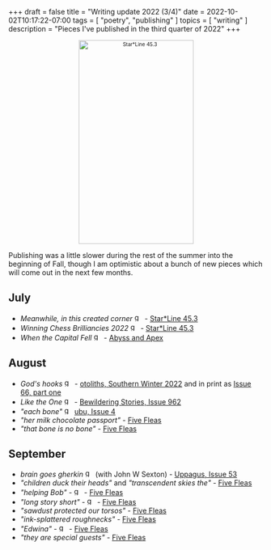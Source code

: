 +++
draft = false
title = "Writing update 2022 (3/4)"
date = 2022-10-02T10:17:22-07:00
tags = [
  "poetry",
  "publishing"
]
topics = [
  "writing"
]
description = "Pieces I've published in the third quarter of 2022"
+++


<div align="center" style="font-size:x-small"><img src="https://milkfish08.s3.amazonaws.com/photo/blog/sl45.3.png" alt="Star*Line 45.3" title="Star*Line 45.3" width=227 height=403 /></div>

Publishing was a little slower during the rest of the summer into the beginning of Fall, though I am optimistic about a bunch of new pieces which will come out in the next few months.

## July

* *Meanwhile, in this created corner* <img src="https://milkfish08.s3.amazonaws.com/photo/blog/award_star_gold_1.png" width=16 height=16 title="gold star" /> - [Star*Line 45.3](https://sfpoetry.com/sl/issues/starline45.3.html)
* *Winning Chess Brilliancies 2022* <img src="https://milkfish08.s3.amazonaws.com/photo/blog/award_star_gold_1.png" width=16 height=16 title="gold star" /> - [Star*Line 45.3](https://sfpoetry.com/sl/issues/starline45.3.html)
* *When the Capital Fell* <img src="https://milkfish08.s3.amazonaws.com/photo/blog/award_star_gold_1.png" width=16 height=16 title="gold star" /> - [Abyss and Apex](https://www.abyssapexzine.com/2022/06/when-the-capital-fell/)

## August

* *God's hooks* <img src="https://milkfish08.s3.amazonaws.com/photo/blog/award_star_gold_1.png" width=16 height=16 title="gold star" /> - [otoliths, Southern Winter 2022](https://the-otolith.blogspot.com/2022/05/richard-magahiz.html) and in print as [Issue 66, part one](https://www.lulu.com/shop/mark-young/otoliths-issue-sixty-six-part-one/paperback/product-pq245g.html?page=1&pageSize=4)
* *Like the One* <img src="https://milkfish08.s3.amazonaws.com/photo/blog/award_star_gold_1.png" width=16 height=16 title="gold star" /> -  [Bewildering Stories, Issue 962](http://www.bewilderingstories.com/issue962/like_one.html)
* *"each bone"* <img src="https://milkfish08.s3.amazonaws.com/photo/blog/award_star_gold_1.png" width=16 height=16 title="gold star" /> [ubu, Issue 4](https://e89f7277-09c7-477f-ad2e-11a42c7326f7.filesusr.com/ugd/8f63f0_8ac8a3b45f8941bebdbdbd8dd03077c3.pdf)
* *"her milk chocolate passport"* - [Five Fleas](https://fivefleas.blogspot.com/2022/08/afternoon-of-august-30-2022.html)
* *"that bone is no bone"* - [Five Fleas](https://fivefleas.blogspot.com/2022/08/afternoon-of-august-31-2022.html)

## September

* *brain goes gherkin* <img src="https://milkfish08.s3.amazonaws.com/photo/blog/award_star_gold_1.png" width=16 height=16 title="gold star" /> (with John W Sexton) - [Uppagus, Issue 53](https://uppagus.com/poems/magahiz-sexton-brain/)
* *"children duck their heads"* and *"transcendent skies the"* - [Five Fleas](https://fivefleas.blogspot.com/2022/09/morning-of-september-10-2022.html)
* *"helping Bob"* - <img src="https://milkfish08.s3.amazonaws.com/photo/blog/award_star_gold_1.png" width=16 height=16 title="gold star" />  - [Five Fleas](https://fivefleas.blogspot.com/2022/09/morning-of-september-12-2022.html)
* *"long story short"*  - <img src="https://milkfish08.s3.amazonaws.com/photo/blog/award_star_gold_1.png" width=16 height=16 title="gold star" /> -  [Five Fleas](https://fivefleas.blogspot.com/2022/09/afternoon-of-september-21-2022.html)
* *"sawdust protected our torsos"* - [Five Fleas](https://fivefleas.blogspot.com/2022/09/morning-of-september-23-2022.html)
* *"ink-splattered roughnecks"* - [Five Fleas](https://fivefleas.blogspot.com/2022/09/afternoon-of-september-25-2022.html)
* *"Edwina"*  - <img src="https://milkfish08.s3.amazonaws.com/photo/blog/award_star_gold_1.png" width=16 height=16 title="gold star" /> -  [Five Fleas](https://fivefleas.blogspot.com/2022/09/evening-of-september-26-2022.html)
* *"they are special guests"* - [Five Fleas](https://fivefleas.blogspot.com/2022/09/afternoon-of-september-27-2022.html)
